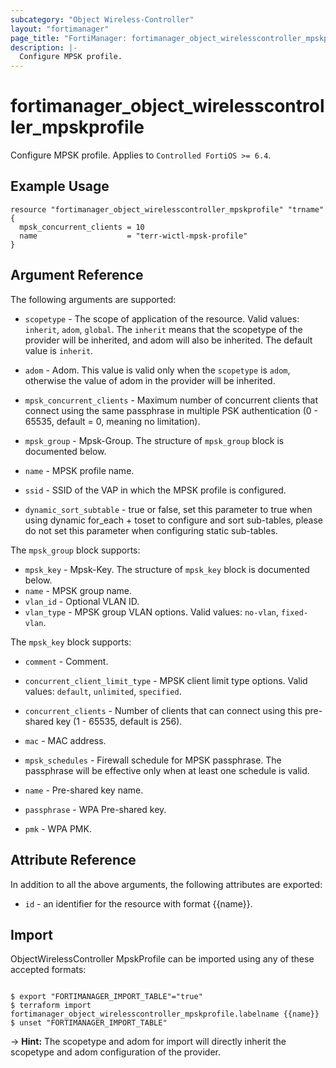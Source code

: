 ```yaml
---
subcategory: "Object Wireless-Controller"
layout: "fortimanager"
page_title: "FortiManager: fortimanager_object_wirelesscontroller_mpskprofile"
description: |-
  Configure MPSK profile.
---
```


# fortimanager_object_wirelesscontroller_mpskprofile
Configure MPSK profile. Applies to `Controlled FortiOS >= 6.4`.

## Example Usage

```hcl
resource "fortimanager_object_wirelesscontroller_mpskprofile" "trname" {
  mpsk_concurrent_clients = 10
  name                    = "terr-wictl-mpsk-profile"
}
```

## Argument Reference


The following arguments are supported:

* `scopetype` - The scope of application of the resource. Valid values: `inherit`, `adom`, `global`. The `inherit` means that the scopetype of the provider will be inherited, and adom will also be inherited. The default value is `inherit`.
* `adom` - Adom. This value is valid only when the `scopetype` is `adom`, otherwise the value of adom in the provider will be inherited.

* `mpsk_concurrent_clients` - Maximum number of concurrent clients that connect using the same passphrase in multiple PSK authentication (0 - 65535, default = 0, meaning no limitation).
* `mpsk_group` - Mpsk-Group. The structure of `mpsk_group` block is documented below.
* `name` - MPSK profile name.
* `ssid` - SSID of the VAP in which the MPSK profile is configured.
* `dynamic_sort_subtable` - true or false, set this parameter to true when using dynamic for_each + toset to configure and sort sub-tables, please do not set this parameter when configuring static sub-tables.

The `mpsk_group` block supports:

* `mpsk_key` - Mpsk-Key. The structure of `mpsk_key` block is documented below.
* `name` - MPSK group name.
* `vlan_id` - Optional VLAN ID.
* `vlan_type` - MPSK group VLAN options. Valid values: `no-vlan`, `fixed-vlan`.


The `mpsk_key` block supports:

* `comment` - Comment.
* `concurrent_client_limit_type` - MPSK client limit type options. Valid values: `default`, `unlimited`, `specified`.

* `concurrent_clients` - Number of clients that can connect using this pre-shared key (1 - 65535, default is 256).
* `mac` - MAC address.
* `mpsk_schedules` - Firewall schedule for MPSK passphrase. The passphrase will be effective only when at least one schedule is valid.
* `name` - Pre-shared key name.
* `passphrase` - WPA Pre-shared key.
* `pmk` - WPA PMK.


## Attribute Reference

In addition to all the above arguments, the following attributes are exported:
* `id` - an identifier for the resource with format {{name}}.

## Import

ObjectWirelessController MpskProfile can be imported using any of these accepted formats:
```

$ export "FORTIMANAGER_IMPORT_TABLE"="true"
$ terraform import fortimanager_object_wirelesscontroller_mpskprofile.labelname {{name}}
$ unset "FORTIMANAGER_IMPORT_TABLE"
```
-> **Hint:** The scopetype and adom for import will directly inherit the scopetype and adom configuration of the provider.
